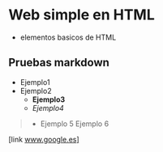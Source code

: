 # Web simple en HTML

+ elementos basicos de HTML

## Pruebas markdown
+ Ejemplo1
+ Ejemplo2
  + **Ejemplo3**
   + *Ejemplo4*
>+ Ejemplo 5
> Ejemplo 6

[link www.google.es]
